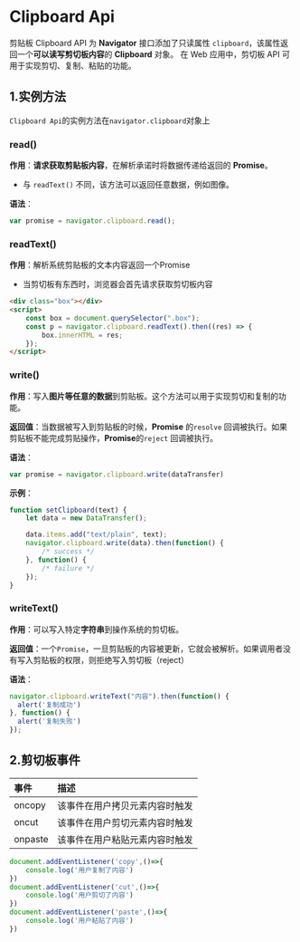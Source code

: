 # Clipboard Api

剪贴板 Clipboard API 为 **Navigator** 接口添加了只读属性 `clipboard`，该属性返回一个**可以读写剪切板内容**的 **Clipboard** 对象。 在 Web 应用中，剪切板 API 可用于实现剪切、复制、粘贴的功能。

## 1.实例方法

`Clipboard Api`的实例方法在`navigator.clipboard`对象上

### read()

**作用**：**请求获取剪贴板内容**，在解析承诺时将数据传递给返回的 **Promise**。

- 与 `readText()` 不同，该方法可以返回任意数据，例如图像。

**语法**：

```js
var promise = navigator.clipboard.read();
```



### readText()

**作用**：解析系统剪贴板的文本内容返回一个Promise

- 当剪切板有东西时，浏览器会首先请求获取剪切板内容

```html
<div class="box"></div>
<script>
    const box = document.querySelector(".box");
    const p = navigator.clipboard.readText().then((res) => {
        box.innerHTML = res;
    });
</script>
```



### write()

**作用**：写入**图片等任意的数据**到剪贴板。这个方法可以用于实现剪切和复制的功能。

**返回值**：当数据被写入到剪贴板的时候，**Promise** 的`resolve` 回调被执行。如果剪贴板不能完成剪贴操作，**Promise**的`reject` 回调被执行。

**语法**：

```js
var promise = navigator.clipboard.write(dataTransfer)
```

**示例**：

```js
function setClipboard(text) {
    let data = new DataTransfer();

    data.items.add("text/plain", text);
    navigator.clipboard.write(data).then(function() {
        /* success */
    }, function() {
        /* failure */
    });
}
```



### writeText()

**作用**：可以写入特定**字符串**到操作系统的剪切板。

**返回值**：一个`Promise`，一旦剪贴板的内容被更新，它就会被解析。如果调用者没有写入剪贴板的权限，则拒绝写入剪切板（reject）

**语法**：

```js
navigator.clipboard.writeText("内容").then(function() {
  alert('复制成功')
}, function() {
  alert('复制失败')
});
```



## 2.剪切板事件

| 事件    | 描述                           |
| :------ | :----------------------------- |
| oncopy  | 该事件在用户拷贝元素内容时触发 |
| oncut   | 该事件在用户剪切元素内容时触发 |
| onpaste | 该事件在用户粘贴元素内容时触发 |

```js
document.addEventListener('copy',()=>{
    console.log('用户复制了内容')
})
document.addEventListener('cut',()=>{
    console.log('用户剪切了内容')
})
document.addEventListener('paste',()=>{
    console.log('用户粘贴了内容')
})
```


